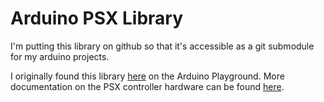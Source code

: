 # Arduino PSX Library

I'm putting this library on github so that it's accessible as a git submodule for my arduino
projects.

I originally found this library [here](http://playground.arduino.cc/Main/PSXLibrary)
on the Arduino Playground.  More documentation on the PSX controller
hardware can be found [here](http://www.gamesx.com/controldata/psxcont/psxcont.htm).
